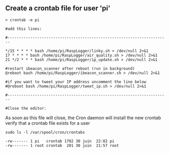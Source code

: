## Create a crontab file for user 'pi'        

```
> crontab -e pi

#add this lines:

#-----------------------------------------------------------------------

*/15 * * * * bash /home/pi/RaspLogger/linky.sh > /dev/null 2>&1
17 * * * * bash /home/pi/RaspLogger/air_quality.sh > /dev/null 2>&1
21 */2 * * * bash /home/pi/RaspLogger/ip_update.sh > /dev/null 2>&1

#restart ibeacon_scanner after reboot (run in background)
@reboot bash /home/pi/RaspLogger/ibeacon_scanner.sh > /dev/null 2>&1

#if you want to tweet your IP address uncomment the line below
#@reboot bash /home/pi/RaspLogger/tweet_ip.sh > /dev/null 2>&1

#-----------------------------------------------------------------------

#Close the editor:
```
As soon as this file will close, the Cron daemon will install the new crontab
verify that a crontab file exists for a user
```
sudo ls -l /var/spool/cron/crontabs

-rw------- 1 pi   crontab 1702 30 juin  22:02 pi
-rw------- 1 root crontab  201 30 juin  21:57 root
```

